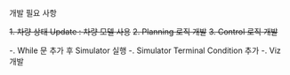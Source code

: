
개발 필요 사항

~~1. 차량 상태 Update : 차량 모델 사용~~
~~2. Planning 로직 개발~~
~~3. Control 로직 개발~~

-. While 문 추가 후 Simulator 실행
-. Simulator Terminal Condition 추가
-.  Viz 개발

